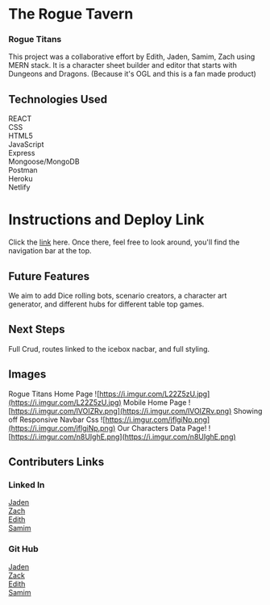 # The Rogue Tavern
### Rogue Titans

This project was a collaborative effort by Edith, Jaden, Samim, Zach using MERN stack. It is a character sheet builder and editor that starts with Dungeons and Dragons. (Because it's OGL and this is a fan made product)

## Technologies Used

REACT<br>
CSS<br>
HTML5<br>
JavaScript<br>
Express<br>
Mongoose/MongoDB<br>
Postman<br>
Heroku<br>
Netlify<br>


# Instructions and Deploy Link
Click the <a href = "https://tinyurl.com/roguetavern">link</a> here. Once there, feel free to look around, you'll find the navigation bar at the top.

## Future Features
We aim to add Dice rolling bots, scenario creators, a character art generator, and different hubs for different table top games.

## Next Steps
Full Crud, routes linked to the icebox nacbar, and  full styling.

## Images
Rogue Titans Home Page
![https://i.imgur.com/L22Z5zU.jpg](https://i.imgur.com/L22Z5zU.jpg)
Mobile Home Page 
![https://i.imgur.com/lVOIZRv.png](https://i.imgur.com/lVOIZRv.png)
Showing off Responsive Navbar Css
![https://i.imgur.com/jflgiNp.png](https://i.imgur.com/jflgiNp.png)
Our Characters Data Page!
![https://i.imgur.com/n8UIghE.png](https://i.imgur.com/n8UIghE.png)

## Contributers Links
### Linked In
<a href = "https://www.linkedin.com/in/jaden-garrity-96b33185/">Jaden</a><br>
<a href ="https://www.linkedin.com/in/zachgexler">Zach</a><br>
<a href ="https:www.linkedin.com/in/edith-walles">Edith</a><br>
<a href="https://www.linkedin.com/in/samim-kohistani-82615b24b/">Samim</a>

### Git Hub
<a href ="https://github.com/MrTowelGuy">Jaden</a><br>
<a href ="https://github.com/zachgexler">Zack</a><br>
<a href ="https://github.com/EWalles">Edith</a><br>
<a href ="https://github.com/samimkohistani">Samim</a>

